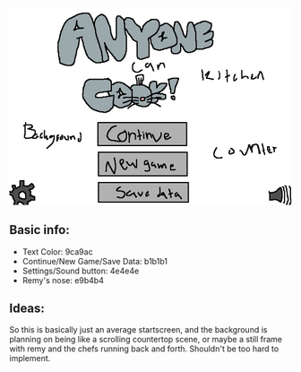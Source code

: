 ![Start-Screen mockup](https://github.com/CormacStone/GroupGame/blob/main/docs/MockUps/ssmu.png)
## Basic info:

 * Text Color: 9ca9ac
 * Continue/New Game/Save Data: b1b1b1
 * Settings/Sound button: 4e4e4e
 * Remy's nose: e9b4b4

## Ideas:
So this is basically just an average startscreen, and the background is planning on being like a scrolling countertop scene, or maybe a still frame with remy and the chefs running back and forth. Shouldn't be too hard to implement.
